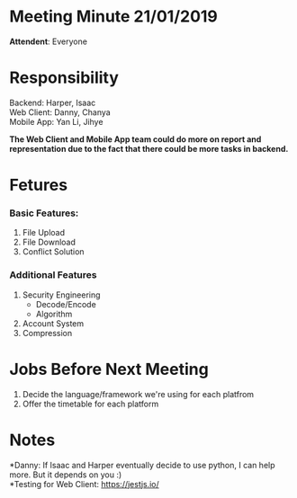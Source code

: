 # Meeting Minute 21/01/2019

**Attendent**: Everyone

# Responsibility
Backend: Harper, Isaac  
Web Client: Danny, Chanya  
Mobile App: Yan Li, Jihye  
  
**The Web Client and Mobile App team could do more on report and representation due to the fact that there could be more tasks in backend.**

# Fetures
### Basic Features:
1. File Upload
2. File Download
3. Conflict Solution

### Additional Features
1. Security Engineering
	* Decode/Encode
	* Algorithm
2. Account System
3. Compression

# Jobs Before Next Meeting
1. Decide the language/framework we're using for each platfrom
2. Offer the timetable for each platform

# Notes

*Danny: If Isaac and Harper eventually decide to use python, I can help more. But it depends on you :)  
*Testing for Web Client: https://jestjs.io/
